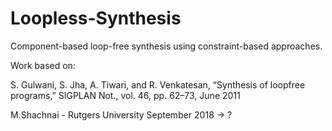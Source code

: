 # Loopless-Synthesis

Component-based loop-free synthesis using constraint-based approaches.  

Work based on:

S. Gulwani, S. Jha, A. Tiwari, and R. Venkatesan, “Synthesis of loopfree \
programs,” SIGPLAN Not., vol. 46, pp. 62–73, June 2011


M.Shachnai - Rutgers University
September 2018 -> ?
